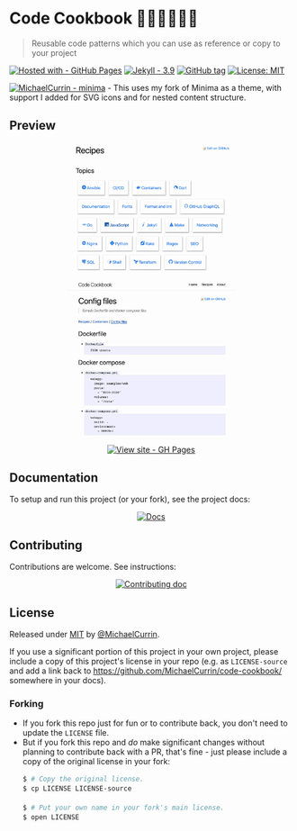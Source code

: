 # Code Cookbook 👩‍💻👨‍🍳📖🥗
> Reusable code patterns which you can use as reference or copy to your project

[![Hosted with - GitHub Pages](https://img.shields.io/badge/Hosted_with-GitHub_Pages-blue?logo=github&logoColor=white)](https://pages.github.com/)
[![Jekyll - 3.9](https://img.shields.io/badge/Jekyll-3.9-blue?logo=jekyll&logoColor=white)](https://jekyllrb.com)
[![GitHub tag](https://img.shields.io/github/tag/MichaelCurrin/code-cookbook?include_prereleases&sort=semver)](https://github.com/MichaelCurrin/code-cookbook/releases/)
[![License: MIT](https://img.shields.io/badge/License-MIT-blue)](#license)

[![MichaelCurrin - minima](https://img.shields.io/static/v1?label=MichaelCurrin&message=minima&color=blue&logo=github)](https://github.com/MichaelCurrin/minima) - This uses my fork of Minima as a theme, with support I added for SVG icons and for nested content structure. 


## Preview

<div align="center">
    <a href="https://michaelcurrin.github.io/code-cookbook/">
        <img src="/sample-topics.png" alt="Sample screenshot" title="Sample screenshot" width="300" />
        <img src="/sample-docker.png" alt="Sample docker screenshot" title="Sample docker screenshot" width="300" />
    </a>
</div>

<div align="center">

[![View site - GH Pages](https://img.shields.io/static/v1?label=View+site&message=GH+Pages&color=green&style=for-the-badge)](https://michaelcurrin.github.io/code-cookbook/)

</div>


## Documentation

To setup and run this project (or your fork), see the project docs:

<div align="center">

[![Docs](https://img.shields.io/badge/View-Docs-blue?style=for-the-badge)](/docs/)

</div>


## Contributing

Contributions are welcome. See instructions:

<div align="center">

[![Contributing doc](https://img.shields.io/badge/View-Contributing-blue?style=for-the-badge)](/CONTRIBUTING.md)

</div>


## License

Released under [MIT](/LICENSE) by [@MichaelCurrin](https://github.com/MichaelCurrin).

If you use a significant portion of this project in your own project, please include a copy of this project's license in your repo (e.g. as `LICENSE-source` and add a link back to https://github.com/MichaelCurrin/code-cookbook/ somewhere in your docs).

### Forking

- If you fork this repo just for fun or to contribute back, you don't need to update the `LICENSE` file.
- But if you fork this repo and _do_ make significant changes without planning to contribute back with a PR, that's fine - just please include a copy of the original license in your fork:
    ```sh
    $ # Copy the original license.
    $ cp LICENSE LICENSE-source

    $ # Put your own name in your fork's main license.
    $ open LICENSE
    ```
